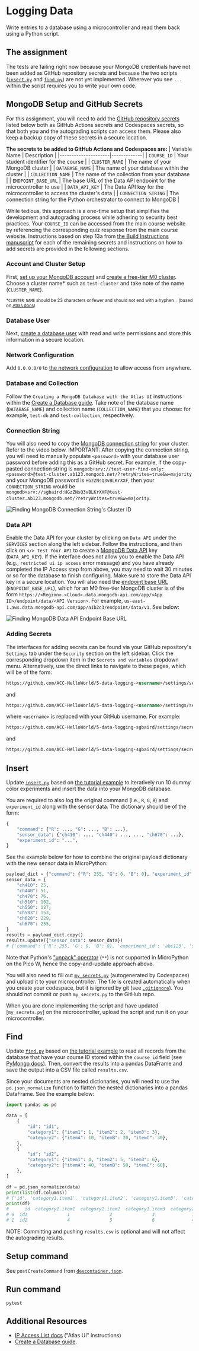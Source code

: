# Logging Data
Write entries to a database using a microcontroller and read them back using a Python script.

## The assignment
The tests are failing right now because your MongoDB credentials have not been added as GitHub repository secrets and because the two scripts ([`insert.py`](./insert.py) and [`find.py`](./find.py)) are not yet implemented. Wherever you see `...` within the script requires you to write your own code.

## MongoDB Setup and GitHub Secrets

For this assignment, you will need to add the [GitHub repository secrets](https://docs.github.com/en/actions/security-guides/using-secrets-in-github-actions) listed below both as GitHub Actions secrets and Codespaces secrets, so that both you and the autograding scripts can access them. Please also keep a backup copy of these secrets in a secure location.

**The secrets to be added to GitHub Actions and Codespaces are:**
| Variable Name       | Description |
|---------------------|-------------|
| `COURSE_ID`         | Your student identifier for the course |
| `CLUSTER_NAME`      | The name of your MongoDB cluster |
| `DATABASE_NAME`     | The name of your database within the cluster |
| `COLLECTION_NAME`   | The name of the collection from your database |
| `ENDPOINT_BASE_URL` | The base URL of the Data API endpoint for the microcontroller to use |
| `DATA_API_KEY`      | The Data API key for the microcontroller to access the cluster's data |
| `CONNECTION_STRING` | The connection string for the Python orchestrator to connect to MongoDB |

While tedious, this approach is a one-time setup that simplifies the development and autograding process while adhering to security best practices. Your `COURSE_ID` can be accessed from the main course website by referencing the corresponding quiz response from the main course website. Instructions based on step 13a from [the Build Instructions manuscript](https://doi.org/10.1016/j.xpro.2023.102329) for each of the remaining secrets and instructions on how to add secrets are provided in the following sections.

### Account and Cluster Setup

First, [set up your MongoDB account](https://account.mongodb.com/account/register) and [create a free-tier M0 cluster](https://www.mongodb.com/docs/guides/atlas/cluster/). Choose a cluster name* such as `test-cluster` and take note of the name (`CLUSTER_NAME`).

<sub>*`CLUSTER_NAME` should be 23 characters or fewer and should not end with a hyphen `-` (based on [Atlas docs](https://www.mongodb.com/docs/manual/reference/limits/#mongodb-atlas-label-limits))</sub>

 <!-- and create a [MongoDB Data API](https://www.mongodb.com/docs/atlas/app-services/data-api/) key. -->

### Database User

Next, [create a database user](https://www.mongodb.com/docs/guides/atlas/db-user/) with read and write permissions and store this information in a secure location.

### Network Configuration

Add `0.0.0.0/0` to [the network configuration](https://www.mongodb.com/docs/guides/atlas/network-connections/) to allow access from anywhere.

### Database and Collection

<!-- Follow the [Load Sample Data](https://www.mongodb.com/docs/guides/atlas/sample-data/) guide, but click `Add My Own Data` instead of `Load a Sample Dataset`. Here, you will create a database and collection within your cluster (see below). -->

Follow the `Creating a MongoDB Database with the Atlas UI` instructions within the [Create a Database guide](https://www.mongodb.com/basics/create-database). Take note of the database name (`DATABASE_NAME`) and collection name (`COLLECTION_NAME`) that you choose: for example, `test-db` and `test-collection`, respectively.

<!-- ![Creating the database and collection](create-db-collection.gif) -->

### Connection String

You will also need to copy the [MongoDB connection string](https://www.mongodb.com/docs/guides/atlas/connection-string/) for your cluster. Refer to the video below. IMPORTANT: After copying the connection string, you will need to manually populate `<password>` with your database user password before adding this as a GitHub secret. For example, if the copy-pasted connection string is `mongodb+srv://test-user-find-only:<password>@test-cluster.ab123.mongodb.net/?retryWrites=true&w=majority` and your MongoDB password is `HGzZNsQ3vBLKrXXF`, then your `CONNECTION_STRING` would be `mongodb+srv://sgbaird:HGzZNsQ3vBLKrXXF@test-cluster.ab123.mongodb.net/?retryWrites=true&w=majority`.

![Finding MongoDB Connection String's Cluster ID](./readme-images/mongodb-connect-uri.gif)

### Data API

Enable the Data API for your cluster by clicking on `Data API` under the `SERVICES` section along the left sidebar. Follow the instructions, and then click on `</> Test Your API` to create a [MongoDB Data API](https://www.mongodb.com/docs/atlas/app-services/data-api/) key (`DATA_API_KEY`). If the interface does not allow you to enable the Data API (e.g., `restricted ui ip access` error message) and you have already completed the IP Access step from above, you may need to wait 30 minutes or so for the database to finish configuring. Make sure to store the Data API key in a secure location. You will also need the [endpoint base URL](https://www.mongodb.com/docs/atlas/app-services/data-api/generated-endpoints/#base-url) (`ENDPOINT_BASE_URL`), which for an M0 free-tier MongoDB cluster is of the form `https://<Region>.<Cloud>.data.mongodb-api.com/app/<App ID>/endpoint/data/<API Version>`. For example, `us-east-1.aws.data.mongodb-api.com/app/a1b2c3/endpoint/data/v1`. See below:

![Finding MongoDB Data API Endpoint Base URL](./readme-images/data-api-endpoint-base-url.png)

### Adding Secrets

The interfaces for adding secrets can be found via your GitHub repository's `Settings` tab under the `Security` section on the left sidebar. Click the corresponding dropdown item in the `Secrets and variables` dropdown menu. Alternatively, use the direct links to navigate to these pages, which will be of the form:
```html
https://github.com/ACC-HelloWorld/5-data-logging-<username>/settings/secrets/actions
```
and
```html
https://github.com/ACC-HelloWorld/5-data-logging-<username>/settings/secrets/codespaces
```
where `<username>` is replaced with your GitHub username. For example:
```html
https://github.com/ACC-HelloWorld/5-data-logging-sgbaird/settings/secrets/actions
```
and
```html
https://github.com/ACC-HelloWorld/5-data-logging-sgbaird/settings/secrets/codespaces
```

## Insert

Update [`insert.py`](./insert.py) based on [the tutorial example](https://ac-microcourses.readthedocs.io/en/latest/courses/hello-world/1.5-data-logging.html) to iteratively run 10 dummy color experiments and insert the data into your MongoDB database.

You are required to also log the original command (i.e., `R`, `G`, `B`) and `experiment_id` along with the sensor data. The dictionary should be of the form:

```python
{
    "command": {"R": ..., "G": ..., "B": ...},
    "sensor_data": {"ch410": ..., "ch440": ..., ..., "ch670": ...},
    "experiment_id": "...",
}
```

See the example below for how to combine the original payload dictionary with the new sensor data in MicroPython:

```python
payload_dict = {"command": {"R": 255, "G": 0, "B": 0}, "experiment_id": "abc123"}
sensor_data = {
    "ch410": 25,
    "ch440": 51,
    "ch470": 76,
    "ch510": 102,
    "ch550": 127,
    "ch583": 153,
    "ch620": 229,
    "ch670": 255,
}
results = payload_dict.copy()
results.update({"sensor_data": sensor_data})
# {'command': {'R': 255, 'G': 0, 'B': 0}, 'experiment_id': 'abc123', 'sensor_data': {'ch410': 25, 'ch440': 51, 'ch470': 76, 'ch510': 102, 'ch550': 127, 'ch583': 153, 'ch620': 229, 'ch670': 255}}
```
Note that Python's ["unpack" operator](https://chat.openai.com/share/0dd75ad3-f428-4439-a77b-cb3ccd9e4786) (`**`) is not supported in MicroPython on the Pico W, hence the copy-and-update approach above.

You will also need to fill out [`my_secrets.py`](my_secrets.py) (autogenerated by Codespaces) and upload it to your microcontroller. The file is created automatically when you create your codespace, but it is ignored by git (see [`.gitignore`](.gitignore)). You should not commit or push `my_secrets.py` to the GitHub repo.

When you are done implementing the script and have updated [`my_secrets.py`] on the microcontroller, upload the script and run it on your microcontroller.

## Find

Update [`find.py`](./find.py) based on [the tutorial example](https://ac-microcourses.readthedocs.io/en/latest/courses/hello-world/1.5.1-pymongo.html) to read all records from the database that have your course ID stored within the `course_id` field (see [PyMongo docs](https://pymongo.readthedocs.io/en/stable/tutorial.html)). Then, convert the results into a pandas DataFrame and save the output into a CSV file called `results.csv`.

Since your documents are nested dictionaries, you will need to use the `pd.json_normalize` function to flatten the nested dictionaries into a pandas DataFrame. See the example below:

```python
import pandas as pd

data = [
    {
        "id": "id1",
        "category1": {"item1": 1, "item2": 2, "item3": 3},
        "category2": {"itemA": 10, "itemB": 20, "itemC": 30},
    },
    {
        "id": "id2",
        "category1": {"item1": 4, "item2": 5, "item3": 6},
        "category2": {"itemA": 40, "itemB": 50, "itemC": 60},
    },
]

df = pd.json_normalize(data)
print(list(df.columns))
# ['id', 'category1.item1', 'category1.item2', 'category1.item3', 'category2.itemA', 'category2.itemB', 'category2.itemC']
print(df)
#      id  category1.item1  category1.item2  category1.item3  category2.itemA  category2.itemB  category2.itemC
# 0  id1               1               2               3              10              20              30
# 1  id2               4               5               6              40              50              60
```

NOTE: Committing and pushing `results.csv` is optional and will
not affect the autograding results.

## Setup command

See `postCreateCommand` from [`devcontainer.json`](.devcontainer/devcontainer.json).

## Run command
`pytest`

## Additional Resources
- [IP Access List docs](https://www.mongodb.com/docs/atlas/security/ip-access-list/#add-ip-access-list-entries) ("Atlas UI" instructions)
- [Create a Database guide](https://www.mongodb.com/basics/create-database).